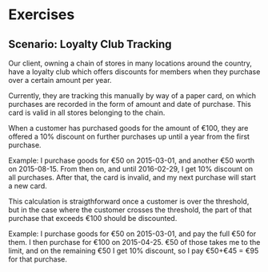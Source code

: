 # Exercises

## Scenario: Loyalty Club Tracking

Our client, owning a chain of stores in many locations around the country, have a 
loyalty club which offers discounts for members when they purchase over a certain
amount per year.

Currently, they are tracking this manually by way of a paper card, on which
purchases are recorded in the form of amount and date of purchase. This card is valid
in all stores belonging to the chain.

When a customer has purchased goods for the amount of €100, they are offered a 
10% discount on further purchases up until a year from the first purchase.

Example:
I purchase goods for €50 on 2015-03-01, and another €50 worth on 2015-08-15. 
From then on, and until 2016-02-29, I get 10% discount on all purchases. After that,
the card is invalid, and my next purchase will start a new card.

This calculation is straigthforward once a customer is over the threshold, but in the
case where the customer crosses the threshold, the part of that purchase that exceeds
 €100 should be discounted.
 
Example:
I purchase goods for €50 on 2015-03-01, and pay the full €50 for them.
I then purchase for €100 on 2015-04-25. €50 of those takes me to the limit, and
on the remaining €50 I get 10% discount, so I pay €50+€45 = €95 for that purchase.

